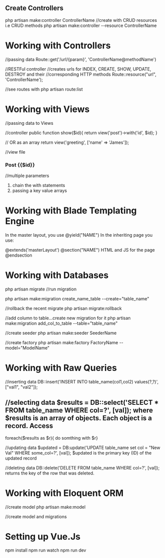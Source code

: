 
Create Controllers
---
php artisan make:controller ControllerName
//create with CRUD resources i.e CRUD methods
php artisan make:controller --resource ControllerName

Working with Controllers
==========================
//passing data
Route::get('/url/{param}', 'ControllerName@methodName')

//RESTFul controller
//creates urls for INDEX, CREATE, SHOW, UPDATE, DESTROY and their
//corresponding HTTP methods
Route::resource("url", 'ControllerName');

//see routes with
php artisan route:list 


Working with Views
=====================
//passing data to Views

//controller
public function show($id){
	return view('post')->with('id', $id);
}

// OR as an array
return view('greeting', ['name' => 'James']);

//view file
<h3>Post {{$id}}</h3>

//multiple parameters
1) chain the with statements
2) passing a key value arrays

Working with Blade Templating Engine
======================================

In the master layout, you use @yield("NAME")
In the inheriting page you use:

@extends('masterLayout')
 @section("NAME")
 	HTML and JS for the page
 @endsection

 Working with Databases
 =========================

 php artisan migrate //run migration

 php artisan make:migration create_name_table --create="table_name"

//rollback the recent migrate
 php artisan migrate:rollback 

 //add column to table...create new migration for it
 php artisan make:migration add_col_to_table --table="table_name"

 //create seeder
 php artisan make:seeder SeederName

 //create factory
 php artisan make:factory FactoryName --model="ModelName"

 Working with Raw Queries
 ==========================
//inserting data
 DB::insert('INSERT INTO table_name(col1,col2) values(?,?)', ["val1", "val2"]);

//selecting data
 $results = DB::select('SELECT * FROM table_name WHERE col=?', [val]); 
 where $results is an array of objects. Each object is a record.
 Access
 ------
 foreach($results as $r){ do somthing with $r}


//updating data
$updated = DB:update('UPDATE table_name set col = "New Val" WHERE some_col=?', [val]);
$updated is the primary key (ID) of the updated record

//deleting data
DB::delete('DELETE FROM table_name WHERE col=?', [val]);
returns the key of the row that was deleted.

Working with Eloquent ORM
===========================
//create model
php artisan make:model

//create model and migrations

Setting up Vue.Js
==================

npm install
npm run watch
npm run dev